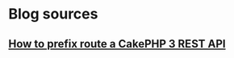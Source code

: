 # Blog sources

## [How to prefix route a CakePHP 3 REST API](http://www.bravo-kernel.com/2015/04/how-to-prefix-route-a-cakephp-3-rest-api/)

